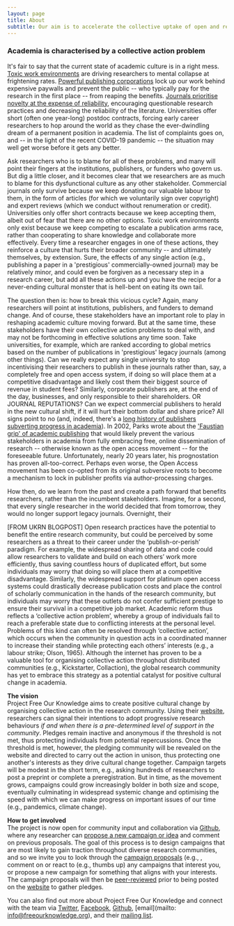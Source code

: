 ```yaml
---
layout: page
title: About
subtitle: Our aim is to accelerate the collective uptake of open and reproducible research practices in academia
---
```


### Academia is characterised by a collective action problem

It's fair to say that the current state of academic culture is in a right mess. [Toxic work environments]((https://www.theguardian.com/higher-education-network/2018/may/18/academia-exploitation-university-mental-health-professors-plagiarism)) are driving researchers to mental collapse at frightening rates. [Powerful publishing corporations](https://journals.plos.org/plosone/article?id=10.1371/journal.pone.0127502) lock up our work behind expensive paywalls and prevent the public -- who typically pay for the research in the first place -- from reaping the benefits. [Journals prioritise novelty at the expense of reliability](https://journals.plos.org/plosbiology/article?id=10.1371/journal.pbio.3000117), encouraging questionable research practices and decreasing the reliability of the literature. Universities offer short (often one year-long) postdoc contracts, forcing early career researchers to hop around the world as they chase the ever-dwindling dream of a permanent position in academia. The list of complaints goes on, and -- in the light of the recent COVID-19 pandemic -- the situation may well get worse before it gets any better.

Ask researchers who is to blame for all of these problems, and many will point their fingers at the institutions, publishers, or funders who govern us. But dig a little closer, and it becomes clear that we researchers are as much to blame for this dysfunctional culture as any other stakeholder. Commercial journals only survive because we keep donating our valuable labour to them, in the form of articles (for which we voluntarily sign over copyright) and expert reviews (which we conduct without renumeration or credit). Universities only offer short contracts because we keep accepting them, albeit out of fear that there are no other options. Toxic work environments only exist because we keep competing to escalate a publication arms race, rather than cooperating to share knowledge and collaborate more effectively. Every time a researcher engages in one of these actions, they reinforce a culture that hurts their broader community -- and ultimately themselves, by extension. Sure, the effects of any single action (e.g., publishing a paper in a 'prestigious' commercially-owned journal) may be relatively minor, and could even be forgiven as a necessary step in a research career, but add all these actions up and you have the recipe for a never-ending cultural monster that is hell-bent on eating its own tail.

The question then is: how to break this vicious cycle? Again, many researchers will point at institutions, publishers, and funders to demand change. And of course, these stakeholders have an important role to play in reshaping academic culture moving forward. But at the same time, these stakeholders have their own collective action problems to deal with, and may not be forthcoming in effective solutions any time soon. Take universities, for example, which are ranked according to global metrics based on the number of publications in 'prestigious' legacy journals (among other things). Can we really expect any single university to stop incentivising their researchers to publish in these journals rather than, say, a completely free and open access system, if doing so will place them at a competitive disadvantage and likely cost them their biggest source of revenue in student fees? Similarly, corporate publishers are, at the end of the day, businesses, and only responsible to their shareholders. OR JOURNAL REPUTATIONS? Can we expect commercial publishers to herald in the new cultural shift, if it will hurt their bottom dollar and share price? All signs point to no (and, indeed, there's a [long history of publishers subverting progress in academia](https://en.wikipedia.org/wiki/The_Cost_of_Knowledge)). In 2002, Parks wrote about the ['Faustian grip' of academic publishing](https://doi.org/10.1080/1350178022000015122) that would likely prevent the various stakeholders in academia from fully embracing free, online dissemination of research -- otherwise known as the open access movement -- for the foreseeable future. Unfortunately, nearly 20 years later, his prognostation has proven all-too-correct. Perhaps even worse, the Open Access movement has been co-opted from its original subversive roots to become a mechanism to lock in publisher profits via author-processing charges.

How then, do we learn from the past and create a path forward that benefits researchers, rather than the incumbent stakeholders. Imagine, for a second, that every single researcher in the world decided that from tomorrow, they would no longer support legacy journals. Overnight, their  

[FROM UKRN BLOGPOST]
Open research practices have the potential to benefit the entire research community, but could be perceived by some researchers as a threat to their career under the ‘publish-or-perish’ paradigm. For example, the widespread sharing of data and code could allow researchers to validate and build on each others’ work more efficiently, thus saving countless hours of duplicated effort, but some individuals may worry that doing so will place them at a competitive disadvantage. Similarly, the widespread support for platinum open access systems could drastically decrease publication costs and place the control of scholarly communication in the hands of the research community, but individuals may worry that these outlets do not confer sufficient prestige to ensure their survival in a competitive job market. Academic reform thus reflects a ‘collective action problem’, whereby a group of individuals fail to reach a preferable state due to conflicting interests at the personal level. Problems of this kind can often be resolved through ‘collective action’, which occurs when the community in question acts in a coordinated manner to increase their standing while protecting each others’ interests (e.g., a labour strike; Olson, 1965). Although the internet has proven to be a valuable tool for organising collective action throughout distributed communities (e.g., Kickstarter, Collaction), the global research community has yet to embrace this strategy as a potential catalyst for positive cultural change in academia. 

**The vision**\
Project Free Our Knowledge aims to create positive cultural change by organising collective action in the research community. Using their [website](https://www.freeourknowledge.org/), researchers can signal their intentions to adopt progressive research behaviours *if and when there is a pre-determined level of support in the community*. Pledges remain inactive and anonymous if the threshold is not met, thus protecting individuals from potential repercussions. Once the threshold is met, however, the pledging community will be revealed on the website and directed to carry out the action in unison, thus protecting one another's interests as they drive cultural change together. Campaign targets will be modest in the short term, e.g., asking hundreds of researchers to post a preprint or complete a preregistration. But in time, as the movement grows, campaigns could grow increasingly bolder in both size and scope, eventually culminating in widespread systemic change and optimising the speed with which we can make progress on important issues of our time (e.g., pandemics, climate change).

**How to get involved**\
The project is now open for community input and collaboration via [Github](https://github.com/FreeOurKnowledge/community), where any researcher can [propose a new campaign or idea](https://github.com/FreeOurKnowledge/community/issues/new/choose) and comment on previous proposals. The goal of this process is to design campaigns that are most likely to gain traction throughout diverse research communities, and so we invite you to look through the [campaign proposals](https://github.com/FreeOurKnowledge/community/issues) (e.g., , comment on or react to (e.g., thumbs up) any campaigns that interest you, or propose a new campaign for something that aligns with your interests. The campaign proposals will then be [peer-reviewed](https://github.com/FreeOurKnowledge/community/issues/15) prior to being posted on the [website](https://www.freeourknowledge.org/) to gather pledges.

You can also find out more about Project Free Our Knowledge and connect with the team via [Twitter](https://twitter.com/projectFOK), [Facebook](https://www.facebook.com/projectFOK), [Github](https://github.com/FreeOurKnowledge/community), [email](mailto: info@freeourknowledge.org), and their [mailing list](http://eepurl.com/dFVBVz). 

